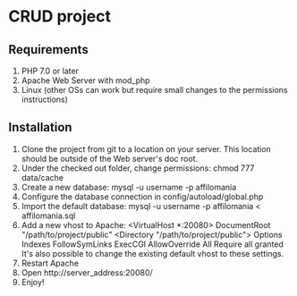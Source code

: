 # CRUD project

## Requirements

1. PHP 7.0 or later
2. Apache Web Server with mod_php
3. Linux (other OSs can work but require small changes to the permissions instructions)

## Installation

1. Clone the project from git to a location on your server.  This location should be outside of the Web server's doc root.
2. Under the checked out folder, change permissions:
   chmod 777 data/cache
3. Create a new database:
   mysql -u username -p affilomania
4. Configure the database connection in config/autoload/global.php
5. Import the default database:
   mysql -u username -p affilomania < affilomania.sql
6. Add a new vhost to Apache:
	<VirtualHost *:20080>
	DocumentRoot "/path/to/project/public"
	<Directory "/path/to/project/public">
	   Options Indexes FollowSymLinks ExecCGI
	   AllowOverride All
	   Require all granted
	  </Directory>
	</VirtualHost>
   It's also possible to change the existing default vhost to these settings.
7. Restart Apache
8. Open http://server_address:20080/
9. Enjoy!
